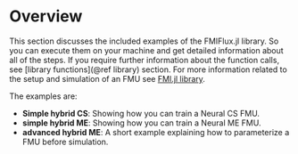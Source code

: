 # Overview

This section discusses the included examples of the FMIFlux.jl library. So you can execute them on your machine and get detailed information about all of the steps. If you require further information about the function calls, see [library functions](@ref library) section. For more information related to the setup and simulation of an FMU see [FMI.jl library](https://thummeto.github.io/FMI.jl/dev/).

The examples are:

- __Simple hybrid CS__: Showing how you can train a Neural CS FMU.
- __simple hybrid ME__: Showing how you can train a Neural ME FMU.
- __advanced hybrid ME__: A short example explaining how to parameterize a FMU before simulation.


